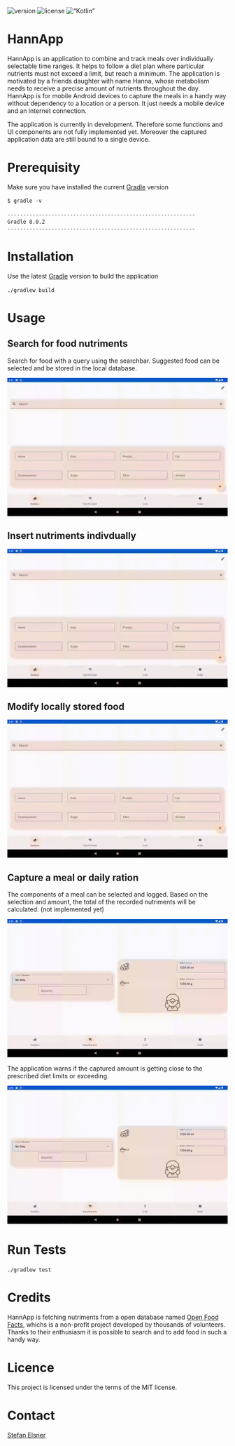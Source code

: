 ![version](https://img.shields.io/badge/version-0.0.1-green)
![license](https://img.shields.io/badge/license-MIT-green)
<img src="https://upload.wikimedia.org/wikipedia/commons/thumb/0/06/Kotlin_Icon.svg/240px-Kotlin_Icon.svg.png" alt= “Kotlin” height="20">

# HannApp

HannApp is an application to combine and track meals over individually selectable time ranges. It helps to follow a diet plan where particular nutrients must not exceed a limit, but reach a minimum.
The application is motivated by a friends daughter with name Hanna, whose metabolism needs to receive a precise amount of nutrients throughout the day.
HannApp is for mobile Android devices to capture the meals in a handy way without dependency to a location or a person. It just needs a mobile device and an internet connection.

The application is currently in development. Therefore some functions and UI components are not fully implemented yet. Moreover the captured application data are still bound to a single device.

# Prerequisity

Make sure you have installed the current [Gradle](https://gradle.org/install/) version

```
$ gradle -v

------------------------------------------------------------
Gradle 8.0.2
------------------------------------------------------------
```

# Installation

Use the latest [Gradle](https://gradle.org) version to build the application

`./gradlew build`

# Usage

## Search for food nutriments

Search for food with a query using the searchbar. Suggested food can be selected and be stored in the local database.

![search](docs/search.gif)

## Insert nutriments indivdually

![insert](docs/insert.gif)

## Modify locally stored food

![modify](docs/modify.gif)

## Capture a meal or daily ration

The components of a meal can be selected and logged. Based on the selection and amount, the total of the recorded nutriments will be calculated. (not implemented yet)

![select](docs/select.gif)

The application warns if the captured amount is getting close to the prescribed diet limits or exceeding.

![search](docs/mood.gif)

# Run Tests

`./gradlew test`

# Credits

HannApp is fetching nutriments from a open database named [Open Food Facts](https://world.openfoodfacts.org/), whichs is a non-profit project developed by thousands of volunteers. Thanks to their enthusiasm it is possible to search and to add food in such a handy way.

# Licence

This project is licensed under the terms of the MIT license.

# Contact

[Stefan Elsner](https://github.com/StefanElsnerDev/)